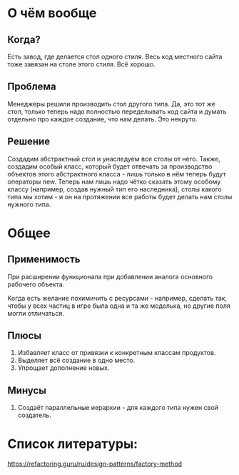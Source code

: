 # О чём вообще
## Когда?
Есть завод, где делается стол одного стиля. Весь код местного сайта тоже завязан на столе этого стиля. Всё хорошо.

## Проблема
Менеджеры решили производить стол другого типа. Да, это тот же стол, только теперь надо полностью переделывать код сайта и думать отдельно про каждое создание, что нам делать. Это некруто. 

## Решение
Создадим абстрактный стол и унаследуем все столы от него. Также, создадим особый класс, который будет отвечать за производство объектов этого абстрактного класса - лишь только в нём теперь будут операторы new.
Теперь нам лишь надо чётко сказать этому особому классу (например, создав нужный тип его наследника), столы какого типа мы хотим - и он на протяжении все работы будет делать нам столы нужного типа.

# Общее

## Применимость
При расширении функционала при добавлении аналога основного рабочего объекта.

Когда есть желание похимичить с ресурсами - например, сделать так, чтобы у всех частиц в игре была одна и та же моделька, но другие поля могли отличаться.

## Плюсы
1. Избавляет класс от привязки к конкретным классам продуктов.
2. Выделяет всё создание в одно место.
3. Упрощает дополнение новых.

## Минусы
1. Создаёт параллельные иерархии - для каждого типа нужен свой создатель.

# Список литературы:
https://refactoring.guru/ru/design-patterns/factory-method